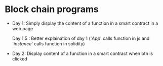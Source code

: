 # Block chain programs

- Day 1: Simply display the content of a function in a smart contract in a web page
 
     Day 1.5 : Better explaination of day 1 ('*App*' calls function in js and '*instance*' calls function in solidity)


- Day 2: Display content of a function in a smart contract when btn is clicked
